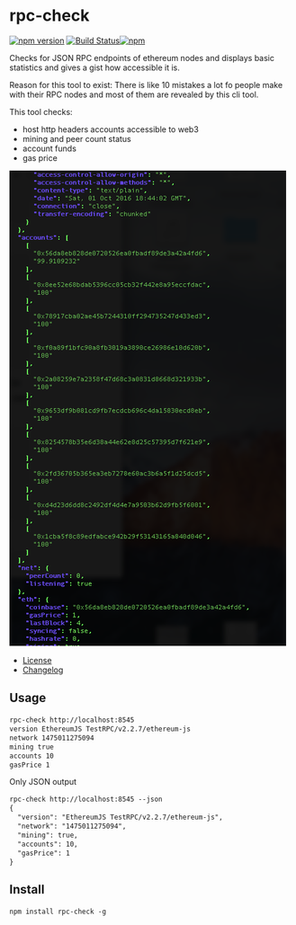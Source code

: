# rpc-check

[![npm version](https://badge.fury.io/js/rpc-check.svg)](https://badge.fury.io/js/rpc-check) [![Build Status](https://travis-ci.org/sebs/rpc-check.svg?branch=master)](https://travis-ci.org/sebs/rpc-check)[![npm](https://img.shields.io/npm/dt/rpc-check.svg?maxAge=2592000)]()

Checks for JSON RPC endpoints of ethereum nodes and displays basic statistics and gives a gist how accessible it is.

Reason for this tool to exist: There is like 10 mistakes a lot fo people make with their RPC nodes and most of them are revealed by this cli tool.



This tool checks:

* host http headers accounts accessible to web3
* mining and peer count status
* account funds
* gas price

[![rpc-check](./doc/rpc-check.png)](./doc/rpc-check.png)

* [License](./LICENSE)
* [Changelog](./CHANGELOG.md)

## Usage

```
rpc-check http://localhost:8545            
version EthereumJS TestRPC/v2.2.7/ethereum-js
network 1475011275094
mining true
accounts 10
gasPrice 1
```

Only JSON output

```
rpc-check http://localhost:8545 --json
{
  "version": "EthereumJS TestRPC/v2.2.7/ethereum-js",
  "network": "1475011275094",
  "mining": true,
  "accounts": 10,
  "gasPrice": 1
}
```



## Install

```
npm install rpc-check -g
```
